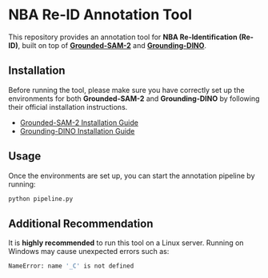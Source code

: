 # NBA Re-ID Annotation Tool

This repository provides an annotation tool for **NBA Re-Identification (Re-ID)**, built on top of **[Grounded-SAM-2](https://github.com/IDEA-Research/Grounded-SAM-2)** and **[Grounding-DINO](https://github.com/IDEA-Research/GroundingDINO)**.

## Installation

Before running the tool, please make sure you have correctly set up the environments for both **Grounded-SAM-2** and **Grounding-DINO** by following their official installation instructions.

- [Grounded-SAM-2 Installation Guide](https://github.com/IDEA-Research/Grounded-SAM-2)
- [Grounding-DINO Installation Guide](https://github.com/IDEA-Research/GroundingDINO)

## Usage

Once the environments are set up, you can start the annotation pipeline by running:

```bash
python pipeline.py
```

## Additional Recommendation

It is **highly recommended** to run this tool on a Linux server.
Running on Windows may cause unexpected errors such as:

```bash
NameError: name '_C' is not defined
```
